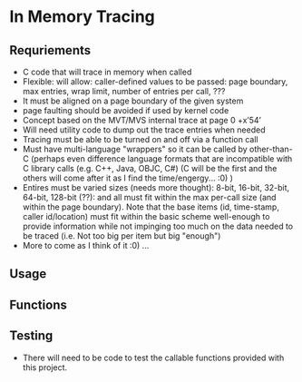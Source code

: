# In Memory Tracing

## Requriements

- C code that will trace in memory when called
- Flexible: will allow: caller-defined values to be passed: page boundary, max entries, wrap limit, number of entries per call, ???
- It must be aligned on a page boundary of the given system
- page faulting should be avoided if used by kernel code
- Concept based on the MVT/MVS internal trace at page 0 +x’54’
- Will need utility code to dump out the trace entries when needed
- Tracing must be able to be turned on and off via a function call
- Must have multi-language "wrappers" so it can be called by other-than-C (perhaps even difference language formats that are incompatible with C library calls (e.g. C++, Java, OBJC, C#) (C will be the first and the others will come after it as I find the time/engergy... :0) )
- Entires must be varied sizes (needs more thought): 8-bit, 16-bit, 32-bit, 64-bit, 128-bit (??): and all must fit within the max per-call size (and within the page boundary). Note that the base items (id, time-stamp, caller id/location) must fit within the basic scheme well-enough to provide information while not impinging too much on the data needed to be traced (i.e. Not too big per item but big "enough")
- More to come as I think of it :0) ...

## Usage

## Functions

## Testing

- There will need to be code to test the callable functions provided with this project.